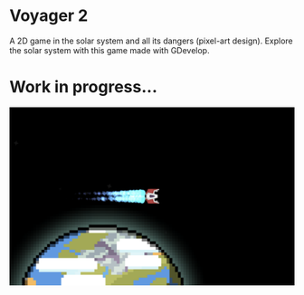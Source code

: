 # Voyager 2

A 2D game in the solar system and all its dangers (pixel-art design). Explore the solar system with this game made with GDevelop.

# Work in progress...

![First screenshot](./screenshots/main.png)